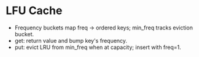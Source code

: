 # LFU Cache

- Frequency buckets map freq -> ordered keys; min_freq tracks eviction bucket.
- get: return value and bump key's frequency.
- put: evict LRU from min_freq when at capacity; insert with freq=1.
